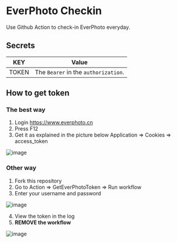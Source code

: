 # EverPhoto Checkin

Use Github Action to check-in EverPhoto everyday.

## Secrets

| KEY     | Value                                                        |
| ------- | ------------------------------------------------------------ |
| TOKEN    | The `Bearer` in the `authorization`. |

## How to get token

### The best way

1. Login https://www.everphoto.cn
2. Press F12
3. Get it as explained in the picture below
   Application => Cookies => access_token

![image](https://user-images.githubusercontent.com/29673994/172185521-ec8af7d7-61a0-4a90-84a5-8f19fdfcb0be.png)

### Other way

1. Fork this repository
2. Go to Action => GetEverPhotoToken => Run workflow
3. Enter your username and password

![image](https://user-images.githubusercontent.com/29673994/172188331-7459c9b1-6b0e-4e33-b234-253431df6f9a.png)

4. View the token in the log
5. **REMOVE the workflow**

![image](https://user-images.githubusercontent.com/29673994/172188063-a38588c2-b415-40a1-a2ad-8f996a92e6d0.png)

